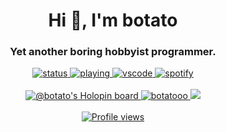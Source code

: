 <h1 align="center">Hi 👋, I'm botato</h1>
<h3 align="center">Yet another boring hobbyist programmer.</h3>

<p align="center">
  <a href="#">
    <img
      src="https://nocache.advaith.workers.dev?url=https://img.shields.io/endpoint?url=https://dev.discordprofiles.me/api/badge/status/440990343899643943"
      alt="status"
    />
  </a>
  <a href="#">
    <img
      src="https://nocache.advaith.workers.dev?url=https://img.shields.io/endpoint?url=https://dev.discordprofiles.me/api/badge/playing/440990343899643943"
      alt="playing"
    />
  </a>
  <a href="https://vscodium.com/">
    <img
      src="https://nocache.advaith.workers.dev?url=https://img.shields.io/endpoint?url=https://dev.discordprofiles.me/api/badge/vscode/440990343899643943"
      alt="vscode"
    />
  </a>
  <a href="https://dev.discordprofiles.me/openspotify/440990343899643943">
    <img
      src="https://nocache.advaith.workers.dev?url=https://img.shields.io/endpoint?url=https://dev.discordprofiles.me/api/badge/spotify/440990343899643943"
      alt="spotify"
    />
  </a>
  <br />
  <!--
  <br />
  <a href="https://skillicons.dev">
    <img
      src="https://skillicons.dev/icons?i=discord,twitter,github,stackoverflow,linux,figma,git,vscode,html,md,js,ts,css,sass,py,nodejs,vue,react&perline=10"
      alt="Skill Icons"
    />
  </a>
  <br/>
  -->
  <br/>
  <a href="https://holopin.io/@botato">
    <img src="https://holopin.io/api/user/board?user=botato" alt="@botato's Holopin board">
  </a>
  <a href="#">
    <img src="https://github-readme-stats.vercel.app/api?username=botatooo&theme=blueberry&count_private=true&hide_border=true&line_height=20" alt="botatooo" />
    <img src="https://github-readme-stats.vercel.app/api/top-langs?username=botatooo&layout=compact&theme=blueberry&count_private=false&hide_border=true" />
  </a>
  <br /><br />
  <a href="#">
    <img src="https://nocache.advaith.workers.dev?url=https://gpvc.arturio.dev/botatoo" alt="Profile views">
  </a>
</a>
